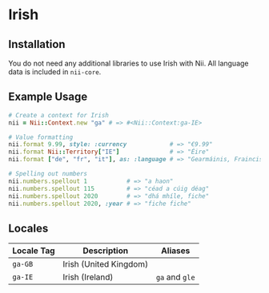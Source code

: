 <!-- This file has been generated. Source: languages/_template.md.erb -->

# Irish

## Installation

You do not need any additional libraries to use Irish with Nii.
All language data is included in `nii-core`.

## Example Usage

``` ruby
# Create a context for Irish
nii = Nii::Context.new "ga" # => #<Nii::Context:ga-IE>

# Value formatting
nii.format 9.99, style: :currency            # => "€9.99"
nii.format Nii::Territory["IE"]              # => "Éire"
nii.format ["de", "fr", "it"], as: :language # => "Gearmáinis, Fraincis agus Iodáilis"

# Spelling out numbers
nii.numbers.spellout 1           # => "a haon"
nii.numbers.spellout 115         # => "céad a cúig déag"
nii.numbers.spellout 2020        # => "dhá mhíle, fiche"
nii.numbers.spellout 2020, :year # => "fiche fiche"
```


## Locales

<table>
  <thead>
    <tr>
      <th>Locale Tag</th>
      <th>Description</th>
      <th>Aliases</th>
    </tr>
  </thead>
  <tbody>
    <tr>
      <td><code>ga-GB</code></td>
      <td>Irish (United Kingdom)</td>
      <td></td>
    </tr>
    <tr>
      <td><code>ga-IE</code></td>
      <td>Irish (Ireland)</td>
      <td><code>ga</code> and <code>gle</code></td>
    </tr>
  </tbody>
</table>

